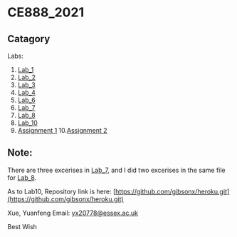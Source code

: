 CE888_2021
=======

Catagory
-----------
Labs:
  1. [Lab_1](https://github.com/gibsonx/CE888/blob/master/Lab_1/Exercise_Lab_1.ipynb)
  2. [Lab_2](https://github.com/gibsonx/CE888/blob/master/Lab_2/bootstrap.ipynb)
  3. [Lab_3](https://github.com/gibsonx/CE888/blob/master/Lab_3/bank_classification.ipynb)
  4. [Lab_4](https://github.com/gibsonx/CE888/blob/master/Lab_4/my_recommender.ipynb)
  5. [Lab_6](https://github.com/gibsonx/CE888/blob/master/Lab_6/Lab_6_Exercise.ipynb)
  6. [Lab_7](https://github.com/gibsonx/CE888/blob/master/Lab_7/)
  7. [Lab_8](https://github.com/gibsonx/CE888/blob/master/Lab_8/pre_trained.ipynb)
  8. [Lab_10](https://github.com/gibsonx/CE888/blob/master/Lab_10/)
  9. [Assignment 1](https://github.com/gibsonx/CE888/blob/master/Assignment/sentiment_analysis_twitter.ipynb)
  10.[Assignment 2](https://github.com/gibsonx/CE888/blob/master/Assignment/Assignment_2.ipynb)


Note: 
-----------
There are three excerises in [Lab_7](https://github.com/gibsonx/CE888/blob/master/Lab_7/), and I did two excerises in the same file for [Lab_8](https://github.com/gibsonx/CE888/blob/master/Lab_8/pre_trained.ipynb).

As to Lab10, Repository link is here: [https://github.com/gibsonx/heroku.git](https://github.com/gibsonx/heroku.git)


Xue, Yuanfeng
Email: yx20778@essex.ac.uk

Best Wish
